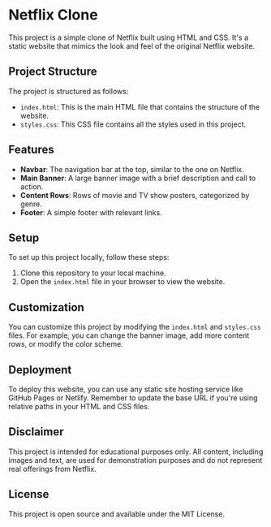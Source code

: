 # Netflix Clone

This project is a simple clone of Netflix built using HTML and CSS. It's a static website that mimics the look and feel of the original Netflix website.

## Project Structure

The project is structured as follows:

- `index.html`: This is the main HTML file that contains the structure of the website.
- `styles.css`: This CSS file contains all the styles used in this project.

## Features

- **Navbar**: The navigation bar at the top, similar to the one on Netflix.
- **Main Banner**: A large banner image with a brief description and call to action.
- **Content Rows**: Rows of movie and TV show posters, categorized by genre.
- **Footer**: A simple footer with relevant links.

## Setup

To set up this project locally, follow these steps:

1. Clone this repository to your local machine.
2. Open the `index.html` file in your browser to view the website.

## Customization

You can customize this project by modifying the `index.html` and `styles.css` files. For example, you can change the banner image, add more content rows, or modify the color scheme.

## Deployment

To deploy this website, you can use any static site hosting service like GitHub Pages or Netlify. Remember to update the base URL if you're using relative paths in your HTML and CSS files.

## Disclaimer

This project is intended for educational purposes only. All content, including images and text, are used for demonstration purposes and do not represent real offerings from Netflix.

## License

This project is open source and available under the MIT License.
